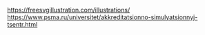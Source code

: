 https://freesvgillustration.com/illustrations/
https://www.psma.ru/universitet/akkreditatsionno-simulyatsionnyj-tsentr.html
